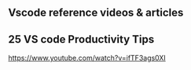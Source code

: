 Vscode reference videos & articles 
---

## 25 VS code Productivity Tips 
https://www.youtube.com/watch?v=ifTF3ags0XI 